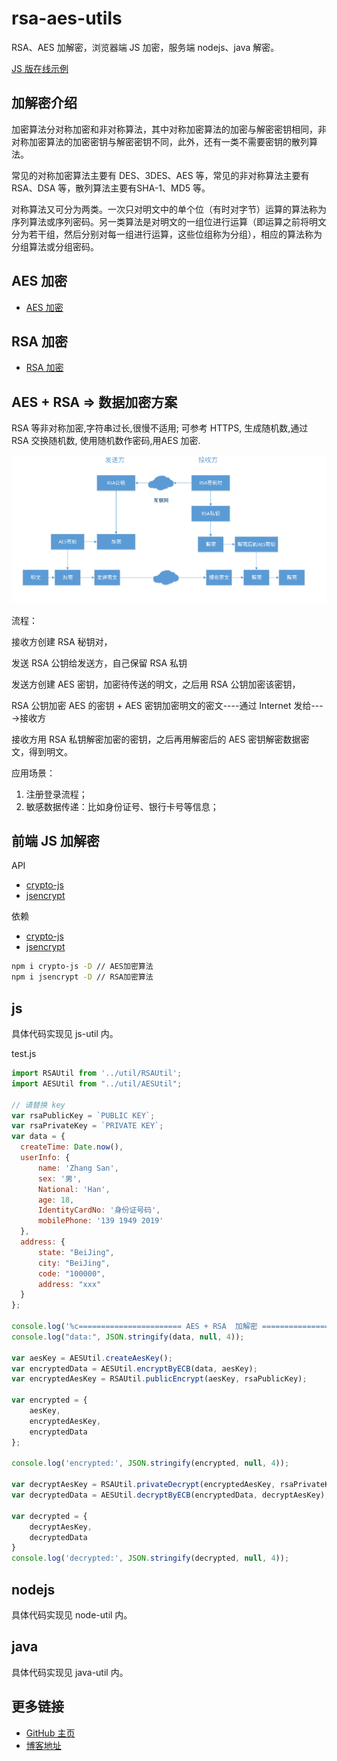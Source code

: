# rsa-aes-utils

RSA、AES 加解密，浏览器端 JS 加密，服务端 nodejs、java 解密。

[JS 版在线示例](https://shenbao.github.io/rsa-aes-utils/example/rsa-aes-demo/)

## 加解密介绍

加密算法分对称加密和非对称算法，其中对称加密算法的加密与解密密钥相同，非对称加密算法的加密密钥与解密密钥不同，此外，还有一类不需要密钥的散列算法。

常见的对称加密算法主要有 DES、3DES、AES 等，常见的非对称算法主要有 RSA、DSA 等，散列算法主要有SHA-1、MD5 等。

对称算法又可分为两类。一次只对明文中的单个位（有时对字节）运算的算法称为序列算法或序列密码。另一类算法是对明文的一组位进行运算（即运算之前将明文分为若干组，然后分别对每一组进行运算，这些位组称为分组），相应的算法称为分组算法或分组密码。

## AES 加密

- [AES 加密](./AES.md)

## RSA 加密

- [RSA 加密](./RSA.md)

## AES + RSA => 数据加密方案

RSA 等非对称加密,字符串过长,很慢不适用; 可参考 HTTPS, 生成随机数,通过 RSA 交换随机数, 使用随机数作密码,用AES 加密.

![rsa-aes.png](./img/rsa-aes.png)

流程：

接收方创建 RSA 秘钥对，

发送 RSA 公钥给发送方，自己保留 RSA 私钥

发送方创建 AES 密钥，加密待传送的明文，之后用 RSA 公钥加密该密钥，

RSA 公钥加密 AES 的密钥 + AES 密钥加密明文的密文----通过 Internet 发给---->接收方

接收方用 RSA 私钥解密加密的密钥，之后再用解密后的 AES 密钥解密数据密文，得到明文。

应用场景：

1. 注册登录流程；
2. 敏感数据传递：比如身份证号、银行卡号等信息；

## 前端 JS 加解密

API
- [crypto-js](https://code.google.com/archive/p/crypto-js/)
- [jsencrypt](http://travistidwell.com/jsencrypt/)

依赖
- [crypto-js](https://www.npmjs.com/package/crypto-js)
- [jsencrypt](https://www.npmjs.com/package/jsencrypt)

```bash
npm i crypto-js -D // AES加密算法
npm i jsencrypt -D // RSA加密算法
```

## js

具体代码实现见 js-util 内。

test.js
```js
import RSAUtil from '../util/RSAUtil';
import AESUtil from "../util/AESUtil";

// 请替换 key
var rsaPublicKey = `PUBLIC KEY`;
var rsaPrivateKey = `PRIVATE KEY`;
var data = {
  createTime: Date.now(),
  userInfo: {
      name: 'Zhang San',
      sex: '男',
      National: 'Han',
      age: 18,
      IdentityCardNo: '身份证号码',
      mobilePhone: '139 1949 2019'
  },
  address: {
      state: "BeiJing",
      city: "BeiJing",
      code: "100000",
      address: "xxx"
  }
};

console.log('%c======================= AES + RSA  加解密 =======================', 'color: red;');
console.log("data:", JSON.stringify(data, null, 4));

var aesKey = AESUtil.createAesKey();
var encryptedData = AESUtil.encryptByECB(data, aesKey);
var encryptedAesKey = RSAUtil.publicEncrypt(aesKey, rsaPublicKey);

var encrypted = {
    aesKey,
    encryptedAesKey,
    encryptedData
};

console.log('encrypted:', JSON.stringify(encrypted, null, 4));

var decryptAesKey = RSAUtil.privateDecrypt(encryptedAesKey, rsaPrivateKey);
var decryptedData = AESUtil.decryptByECB(encryptedData, decryptAesKey);

var decrypted = {
    decryptAesKey,
    decryptedData
}
console.log('decrypted:', JSON.stringify(decrypted, null, 4));
```

## nodejs

具体代码实现见 node-util 内。

## java

具体代码实现见 java-util 内。

## 更多链接

- [GitHub 主页](https://github.com/ShenBao)
- [博客地址](https://shenbao.github.io)
